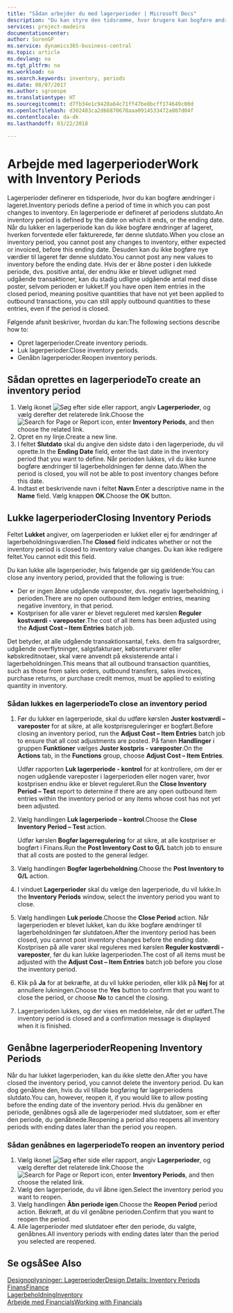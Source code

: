 ```yaml
---
title: "Sådan arbejder du med lagerperioder | Microsoft Docs"
description: "Du kan styre den tidsramme, hvor brugere kan bogføre ændringer af lageret ved at definere lagerperioder."
services: project-madeira
documentationcenter: 
author: SorenGP
ms.service: dynamics365-business-central
ms.topic: article
ms.devlang: na
ms.tgt_pltfrm: na
ms.workload: na
ms.search.keywords: inventory, periods
ms.date: 08/07/2017
ms.author: sgroespe
ms.translationtype: HT
ms.sourcegitcommit: d7fb34e1c9428a64c71ff47be8bcff174649c00d
ms.openlocfilehash: d302483ca2d66870670aaa0914533472a807d04f
ms.contentlocale: da-dk
ms.lasthandoff: 03/22/2018

---
```

# <a name="work-with-inventory-periods"></a><span data-ttu-id="2e65e-103">Arbejde med lagerperioder</span><span class="sxs-lookup"><span data-stu-id="2e65e-103">Work with Inventory Periods</span></span>
<span data-ttu-id="2e65e-104">Lagerperioder definerer en tidsperiode, hvor du kan bogføre ændringer i lageret.</span><span class="sxs-lookup"><span data-stu-id="2e65e-104">Inventory periods define a period of time in which you can post changes to inventory.</span></span> <span data-ttu-id="2e65e-105">En lagerperiode er defineret af periodens slutdato.</span><span class="sxs-lookup"><span data-stu-id="2e65e-105">An inventory period is defined by the date on which it ends, or the ending date.</span></span> <span data-ttu-id="2e65e-106">Når du lukker en lagerperiode kan du ikke bogføre ændringer af lageret, hverken forventede eller fakturerede, før denne slutdato.</span><span class="sxs-lookup"><span data-stu-id="2e65e-106">When you close an inventory period, you cannot post any changes to inventory, either expected or invoiced, before this ending date.</span></span> <span data-ttu-id="2e65e-107">Desuden kan du ikke bogføre nye værdier til lageret før denne slutdato.</span><span class="sxs-lookup"><span data-stu-id="2e65e-107">You cannot post any new values to inventory before the ending date.</span></span> <span data-ttu-id="2e65e-108">Hvis der er åbne poster i den lukkede periode, dvs. positive antal, der endnu ikke er blevet udlignet med udgående transaktioner, kan du stadig udligne udgående antal med disse poster, selvom perioden er lukket.</span><span class="sxs-lookup"><span data-stu-id="2e65e-108">If you have open item entries in the closed period, meaning positive quantities that have not yet been applied to outbound transactions, you can still apply outbound quantities to these entries, even if the period is closed.</span></span>  

<span data-ttu-id="2e65e-109">Følgende afsnit beskriver, hvordan du kan:</span><span class="sxs-lookup"><span data-stu-id="2e65e-109">The following sections describe how to:</span></span>  

* <span data-ttu-id="2e65e-110">Opret lagerperioder.</span><span class="sxs-lookup"><span data-stu-id="2e65e-110">Create inventory periods.</span></span>  
* <span data-ttu-id="2e65e-111">Luk lagerperioder.</span><span class="sxs-lookup"><span data-stu-id="2e65e-111">Close inventory periods.</span></span>  
* <span data-ttu-id="2e65e-112">Genåbn lagerperioder.</span><span class="sxs-lookup"><span data-stu-id="2e65e-112">Reopen inventory periods.</span></span>  

## <a name="to-create-an-inventory-period"></a><span data-ttu-id="2e65e-113">Sådan oprettes en lagerperiode</span><span class="sxs-lookup"><span data-stu-id="2e65e-113">To create an inventory period</span></span>  
1. <span data-ttu-id="2e65e-114">Vælg ikonet ![Søg efter side eller rapport](media/ui-search/search_small.png "Ikonet Søg efter side eller rapport"), angiv **Lagerperioder**, og vælg derefter det relaterede link.</span><span class="sxs-lookup"><span data-stu-id="2e65e-114">Choose the ![Search for Page or Report](media/ui-search/search_small.png "Search for Page or Report icon") icon, enter **Inventory Periods**, and then choose the related link.</span></span>  
2. <span data-ttu-id="2e65e-115">Opret en ny linje.</span><span class="sxs-lookup"><span data-stu-id="2e65e-115">Create a new line.</span></span>  
3. <span data-ttu-id="2e65e-116">I feltet **Slutdato** skal du angive den sidste dato i den lagerperiode, du vil oprette.</span><span class="sxs-lookup"><span data-stu-id="2e65e-116">In the **Ending Date** field, enter the last date in the inventory period that you want to define.</span></span> <span data-ttu-id="2e65e-117">Når perioden lukkes, vil du ikke kunne bogføre ændringer til lagerbeholdningen før denne dato.</span><span class="sxs-lookup"><span data-stu-id="2e65e-117">When the period is closed, you will not be able to post inventory changes before this date.</span></span>  
4. <span data-ttu-id="2e65e-118">Indtast et beskrivende navn i feltet **Navn**.</span><span class="sxs-lookup"><span data-stu-id="2e65e-118">Enter a descriptive name in the **Name** field.</span></span> <span data-ttu-id="2e65e-119">Vælg knappen **OK**.</span><span class="sxs-lookup"><span data-stu-id="2e65e-119">Choose the **OK** button.</span></span>  

## <a name="closing-inventory-periods"></a><span data-ttu-id="2e65e-120">Lukke lagerperioder</span><span class="sxs-lookup"><span data-stu-id="2e65e-120">Closing Inventory Periods</span></span>  
<span data-ttu-id="2e65e-121">Feltet **Lukket** angiver, om lagerperioden er lukket eller ej for ændringer af lagerbeholdningsværdien.</span><span class="sxs-lookup"><span data-stu-id="2e65e-121">The **Closed** field indicates whether or not the inventory period is closed to inventory value changes.</span></span> <span data-ttu-id="2e65e-122">Du kan ikke redigere feltet.</span><span class="sxs-lookup"><span data-stu-id="2e65e-122">You cannot edit this field.</span></span>  

<span data-ttu-id="2e65e-123">Du kan lukke alle lagerperioder, hvis følgende gør sig gældende:</span><span class="sxs-lookup"><span data-stu-id="2e65e-123">You can close any inventory period, provided that the following is true:</span></span>  

* <span data-ttu-id="2e65e-124">Der er ingen åbne udgående vareposter, dvs. negativ lagerbeholdning, i perioden.</span><span class="sxs-lookup"><span data-stu-id="2e65e-124">There are no open outbound item ledger entries, meaning negative inventory, in that period.</span></span>  
* <span data-ttu-id="2e65e-125">Kostprisen for alle varer er blevet reguleret med kørslen **Reguler kostværdi - vareposter**.</span><span class="sxs-lookup"><span data-stu-id="2e65e-125">The cost of all items has been adjusted using the **Adjust Cost – Item Entries** batch job.</span></span>  

<span data-ttu-id="2e65e-126">Det betyder, at alle udgående transaktionsantal, f.eks. dem fra salgsordrer, udgående overflytninger, salgsfakturaer, købsreturvarer eller købskreditnotaer, skal være anvendt på eksisterende antal i lagerbeholdningen.</span><span class="sxs-lookup"><span data-stu-id="2e65e-126">This means that all outbound transaction quantities, such as those from sales orders, outbound transfers, sales invoices, purchase returns, or purchase credit memos, must be applied to existing quantity in inventory.</span></span>  

### <a name="to-close-an-inventory-period"></a><span data-ttu-id="2e65e-127">Sådan lukkes en lagerperiode</span><span class="sxs-lookup"><span data-stu-id="2e65e-127">To close an inventory period</span></span>  
1. <span data-ttu-id="2e65e-128">Før du lukker en lagerperiode, skal du udføre kørslen **Juster kostværdi – vareposter** for at sikre, at alle kostprisreguleringer er bogført.</span><span class="sxs-lookup"><span data-stu-id="2e65e-128">Before closing an inventory period, run the **Adjust Cost – Item Entries** batch job to ensure that all cost adjustments are posted.</span></span> <span data-ttu-id="2e65e-129">På fanen **Handlinger** i gruppen **Funktioner** vælges **Juster kostpris - vareposter**.</span><span class="sxs-lookup"><span data-stu-id="2e65e-129">On the **Actions** tab, in the **Functions** group, choose **Adjust Cost – Item Entries**.</span></span>  

     <span data-ttu-id="2e65e-130">Udfør rapporten **Luk lagerperiode - kontrol** for at kontrollere, om der er nogen udgående vareposter i lagerperioden eller nogen varer, hvor kostprisen endnu ikke er blevet reguleret.</span><span class="sxs-lookup"><span data-stu-id="2e65e-130">Run the **Close Inventory Period – Test** report to determine if there are any open outbound item entries within the inventory period or any items whose cost has not yet been adjusted.</span></span>  
2. <span data-ttu-id="2e65e-131">Vælg handlingen **Luk lagerperiode – kontrol**.</span><span class="sxs-lookup"><span data-stu-id="2e65e-131">Choose the **Close Inventory Period – Test** action.</span></span>  

     <span data-ttu-id="2e65e-132">Udfør kørslen **Bogfør lagerregulering** for at sikre, at alle kostpriser er bogført i Finans.</span><span class="sxs-lookup"><span data-stu-id="2e65e-132">Run the **Post Inventory Cost to G/L** batch job to ensure that all costs are posted to the general ledger.</span></span>  
3. <span data-ttu-id="2e65e-133">Vælg handlingen **Bogfør lagerbeholdning**.</span><span class="sxs-lookup"><span data-stu-id="2e65e-133">Choose the **Post Inventory to G/L** action.</span></span>  
4. <span data-ttu-id="2e65e-134">I vinduet **Lagerperioder** skal du vælge den lagerperiode, du vil lukke.</span><span class="sxs-lookup"><span data-stu-id="2e65e-134">In the **Inventory Periods** window, select the inventory period you want to close.</span></span>  
5. <span data-ttu-id="2e65e-135">Vælg handlingen **Luk periode**.</span><span class="sxs-lookup"><span data-stu-id="2e65e-135">Choose the **Close Period** action.</span></span> <span data-ttu-id="2e65e-136">Når lagerperioden er blevet lukket, kan du ikke bogføre ændringer til lagerbeholdningen før slutdatoen.</span><span class="sxs-lookup"><span data-stu-id="2e65e-136">After the inventory period has been closed, you cannot post inventory changes before the ending date.</span></span> <span data-ttu-id="2e65e-137">Kostprisen på alle varer skal reguleres med kørslen **Reguler kostværdi - vareposter**, før du kan lukke lagerperioden.</span><span class="sxs-lookup"><span data-stu-id="2e65e-137">The cost of all items must be adjusted with the **Adjust Cost – Item Entries** batch job before you close the inventory period.</span></span>  
6. <span data-ttu-id="2e65e-138">Klik på **Ja** for at bekræfte, at du vil lukke perioden, eller klik på **Nej** for at annullere lukningen.</span><span class="sxs-lookup"><span data-stu-id="2e65e-138">Choose the **Yes** button to confirm that you want to close the period, or choose **No** to cancel the closing.</span></span>  
7. <span data-ttu-id="2e65e-139">Lagerperioden lukkes, og der vises en meddelelse, når det er udført.</span><span class="sxs-lookup"><span data-stu-id="2e65e-139">The inventory period is closed and a confirmation message is displayed when it is finished.</span></span>  

## <a name="reopening-inventory-periods"></a><span data-ttu-id="2e65e-140">Genåbne lagerperioder</span><span class="sxs-lookup"><span data-stu-id="2e65e-140">Reopening Inventory Periods</span></span>  
<span data-ttu-id="2e65e-141">Når du har lukket lagerperioden, kan du ikke slette den.</span><span class="sxs-lookup"><span data-stu-id="2e65e-141">After you have closed the inventory period, you cannot delete the inventory period.</span></span> <span data-ttu-id="2e65e-142">Du kan dog genåbne den, hvis du vil tillade bogføring før lagerperiodens slutdato.</span><span class="sxs-lookup"><span data-stu-id="2e65e-142">You can, however, reopen it, if you would like to allow posting before the ending date of the inventory period.</span></span> <span data-ttu-id="2e65e-143">Hvis du genåbner en periode, genåbnes også alle de lagerperioder med slutdatoer, som er efter den periode, du genåbnede.</span><span class="sxs-lookup"><span data-stu-id="2e65e-143">Reopening a period also reopens all inventory periods with ending dates later than the period you reopen.</span></span>  

### <a name="to-reopen-an-inventory-period"></a><span data-ttu-id="2e65e-144">Sådan genåbnes en lagerperiode</span><span class="sxs-lookup"><span data-stu-id="2e65e-144">To reopen an inventory period</span></span>  
1. <span data-ttu-id="2e65e-145">Vælg ikonet ![Søg efter side eller rapport](media/ui-search/search_small.png "Ikonet Søg efter side eller rapport"), angiv **Lagerperioder**, og vælg derefter det relaterede link.</span><span class="sxs-lookup"><span data-stu-id="2e65e-145">Choose the ![Search for Page or Report](media/ui-search/search_small.png "Search for Page or Report icon") icon, enter **Inventory Periods**, and then choose the related link.</span></span>  
2. <span data-ttu-id="2e65e-146">Vælg den lagerperiode, du vil åbne igen.</span><span class="sxs-lookup"><span data-stu-id="2e65e-146">Select the inventory period you want to reopen.</span></span>  
3. <span data-ttu-id="2e65e-147">Vælg handlingen **Åbn periode igen**.</span><span class="sxs-lookup"><span data-stu-id="2e65e-147">Choose the **Reopen Period** period action.</span></span> <span data-ttu-id="2e65e-148">Bekræft, at du vil genåbne perioden.</span><span class="sxs-lookup"><span data-stu-id="2e65e-148">Confirm that you want to reopen the period.</span></span>  
4. <span data-ttu-id="2e65e-149">Alle lagerperioder med slutdatoer efter den periode, du valgte, genåbnes.</span><span class="sxs-lookup"><span data-stu-id="2e65e-149">All inventory periods with ending dates later than the period you selected are reopened.</span></span>  

## <a name="see-also"></a><span data-ttu-id="2e65e-150">Se også</span><span class="sxs-lookup"><span data-stu-id="2e65e-150">See Also</span></span>  
[<span data-ttu-id="2e65e-151">Designoplysninger: Lagerperioder</span><span class="sxs-lookup"><span data-stu-id="2e65e-151">Design Details: Inventory Periods</span></span>](design-details-inventory-periods.md)  
[<span data-ttu-id="2e65e-152">Finans</span><span class="sxs-lookup"><span data-stu-id="2e65e-152">Finance</span></span>](finance.md)  
[<span data-ttu-id="2e65e-153">Lagerbeholdning</span><span class="sxs-lookup"><span data-stu-id="2e65e-153">Inventory</span></span>](inventory-manage-inventory.md)  
[<span data-ttu-id="2e65e-154">Arbejde med Financials</span><span class="sxs-lookup"><span data-stu-id="2e65e-154">Working with Financials</span></span>](ui-work-product.md)

